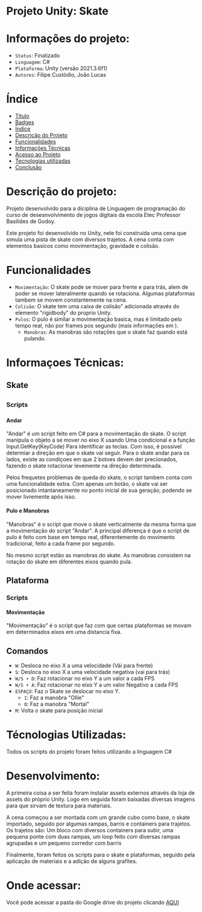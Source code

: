 # Projeto Unity: Skate

# Informações do projeto:
   - `Status`: Finalizado
   - `Linguagem`: C#
   - `Plataforma`: Unity (versão 2021.3.6f1)
   - `Autores`: Filipe Custódio, João Lucas
# Índice
  * [Título](#projeto-unity-skate)
  * [Badges](#informações-do-projeto)
  * [Índice](#índice)
  * [Descrição do Projeto](#descrição-do-projeto)
  * [Funcionalidades](#funcionalidades)
  * [Informações Técnicas](#informações-técnicas)
  * [Acesso ao Projeto](#onde-acessar)
  * [Tecnologias utilizadas](#tecnologias)
  * [Conclusão](#conclusão)

# Descrição do projeto:
 <P>Projeto desenvolvido para a diciplina de Linguagem de programação do curso de desesnvolvimento de jogos digitais da escola Etec Professor Basilides de Godoy.</P>
 <P>Este projeto foi desenvolvido no Unity, nele foi construida uma cena que simula uma pista de skate com diversos trajetos. A cena conta com elementos basicos como movimentação, gravidade e colisão.</P>

# Funcionalidades
  - `Movimentação`: O skate pode se mover para frente e para trás, alem de poder se mover lateralmente quando se rotaciona. Algumas plataformas tambem se movem constantemente na cena.
  - `Colisão`: O skate tem uma caixa de colisão" adicionada através do elemento "rigidbody" do proprio Unity.
  - `Pulos`: O pulo é similar a movimentação basica, mas é limitado pelo tempo real, não por frames pos segundo (mais informações em ).
    - `Manobras`: As manobras são rotações que o skate faz quando está pulando.

# Informaçoes Técnicas:
  <h2>Skate<h2>
    <h3>Scripts<h3>
      <h4>Andar</h4>
        <P>  "Andar" é um script feito em C# para a movimentação do skate. O script manipula o objeto a se mover no eixo X usando Uma condicional e a função Input.GetKey(KeyCode) Para identificar as teclas. Com isso, é possivel determiar a direção em que o skate vai seguir. Para o skate andar para os lados, existe as condiçoes em que 2 botoes devem der precionados, fazendo o skate rotacionar levemente na direção determinada.</P>
        <P>  Pelos frequetes problemas de queda do skate, o script tambem conta com uma funcionalidade extra. Com apenas um botão, o skate vai ser posicionado intantaneamente no ponto inicial de sua geração, podendo se mover livremente após isso.</P>
      <h4>Pulo e Manobras</h4>
        <P>  "Manobras" é o script que move o skate verticalmente da mesma forma que a movimentação do script "Andar". A principal diferença é que o script de pulo é feito com base em tempo real, diferentemente do movimento tradicional, feito a cada frame por segundo.</P>
        <P>  No mesmo script estão as manobras do skate. As manobras consistem na rotação do skate em diferentes eixos quando pula.</P>

  <h2>Plataforma</h2>
    <h3>Scripts</h3>
      <h4>  Movimentação</h4>
        <P>  "Movimentação" é o script que faz com que certas plataformas se movam em determinados eixos em uma distancia fixa.</P>
        
  ## Comandos
   - `W`: Desloca no eixo X a uma velocidade (Vái para frente)
   - `S`:  Desloca no eixo X a uma velocidade negativa (vai para trás)
   - `W/S + D`:  Faz rotacionar no eixo Y a um valor a cada FPS
   - `W/S + A`: Faz rotacionar no eixo Y a um valor Negativo a cada FPS
   - `ESPAÇO`: Faz o Skate se deslocar no eixo Y.
      - `I`:  Faz a manobra "Ollie"
      - `O`:  Faz a manobra "Mortal"
   - `M`:  Volta o skate para posição inicial

# Técnologias Utilizadas:
  <P>Todos os scripts do projeto foram feitos utilizando a linguagem C#</P>

# Desenvolvimento:

<P>   A primeira coisa a ser feita foram instalar assets externos através da loja de assets do próprio Unity. Logo em seguida foram baixadas diversas imagens para que sirvam de textura para materiais.</P>
<P>   A cena começou a ser montada com um grande cubo como base, o skate importado, seguido por algumas rampas, barris e containers para trajetos. Os trajetos são: Um bloco com diversos containers para subir, uma pequena ponte com duas rampas, um loop  feito com diversas rampas agrupadas e um pequeno corredor com barris</P>
<P>   Finalmente, foram feitos os scripts para o skate e plataformas, seguido pela aplicação de materiais e a adição de alguns grafites.</P>

# Onde acessar:
  <p> Você pode acessar a pasta do Google drive do projeto clicando <a href="https://drive.google.com/drive/u/0/folders/1sHKxyeKL0Bc2_k_Pb2iH4mJZtojDq1YE">AQUI</a></p>
